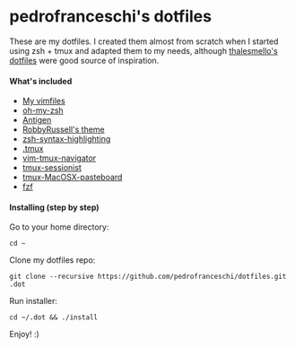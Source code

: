 pedrofranceschi's dotfiles
========

These are my dotfiles. I created them almost from scratch when I started using zsh + tmux and adapted them to my needs, although [thalesmello's dotfiles](https://github.com/thalesmello/dotfiles) were good source of inspiration.

#### What's included

* [My vimfiles](https://github.com/pedrofranceschi/vimfiles)
* [oh-my-zsh](https://github.com/robbyrussell/oh-my-zsh)
* [Antigen](https://github.com/zsh-users/antigen)
* [RobbyRussell's theme](https://github.com/robbyrussell/oh-my-zsh)
* [zsh-syntax-highlighting](https://github.com/zsh-users/zsh-syntax-highlighting)
* [.tmux](https://github.com/gpakosz/.tmux)
* [vim-tmux-navigator](https://github.com/christoomey/vim-tmux-navigator)
* [tmux-sessionist](https://github.com/tmux-plugins/tmux-sessionist)
* [tmux-MacOSX-pasteboard](https://github.com/ChrisJohnsen/tmux-MacOSX-pasteboard)
* [fzf](https://github.com/junegunn/fzf)

#### Installing (step by step)

Go to your home directory:

    cd ~

Clone my dotfiles repo:


    git clone --recursive https://github.com/pedrofranceschi/dotfiles.git .dot

Run installer:

	cd ~/.dot && ./install

Enjoy! :)
